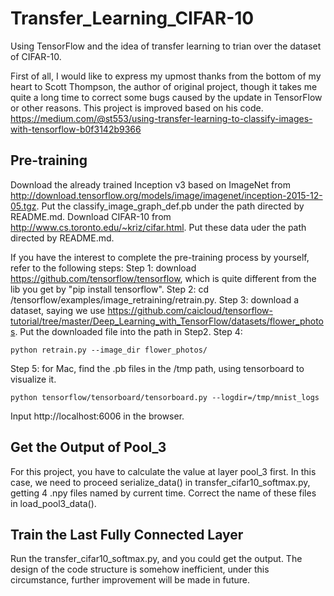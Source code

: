 # Transfer_Learning_CIFAR-10
Using TensorFlow and the idea of transfer learning to trian over the dataset of CIFAR-10.

First of all, I would like to express my upmost thanks from the bottom of my heart to Scott Thompson, the author of original project, though it takes me quite a long time to correct some bugs caused by the update in TensorFlow or other reasons. This project is improved based on his code.
https://medium.com/@st553/using-transfer-learning-to-classify-images-with-tensorflow-b0f3142b9366


## Pre-training
Download the already trained Inception v3 based on ImageNet from http://download.tensorflow.org/models/image/imagenet/inception-2015-12-05.tgz. Put the classify_image_graph_def.pb under the path directed by README.md.
Download CIFAR-10 from http://www.cs.toronto.edu/~kriz/cifar.html. Put these data uder the path directed by README.md.

If you have the interest to complete the pre-training process by yourself, refer to the following steps:
Step 1: download https://github.com/tensorflow/tensorflow, which is quite different from the lib you get by "pip install tensorflow".
Step 2: cd /tensorflow/examples/image_retraining/retrain.py.
Step 3: download a dataset, saying we use https://github.com/caicloud/tensorflow-tutorial/tree/master/Deep_Learning_with_TensorFlow/datasets/flower_photos. Put the downloaded file into the path in Step2.
Step 4: 
```
python retrain.py --image_dir flower_photos/
```
Step 5: for Mac, find the .pb files in the /tmp path, using tensorboard to visualize it.
```
python tensorflow/tensorboard/tensorboard.py --logdir=/tmp/mnist_logs
```
Input http://localhost:6006 in the browser.

## Get the Output of Pool_3
For this project, you have to calculate the value at layer pool_3 first. In this case, we need to proceed serialize_data() in transfer_cifar10_softmax.py, getting 4 .npy files named by current time. Correct the name of these files in load_pool3_data().

## Train the Last Fully Connected Layer
Run the transfer_cifar10_softmax.py, and you could get the output. The design of the code structure is somehow inefficient, under this circumstance, further improvement will be made in future.
